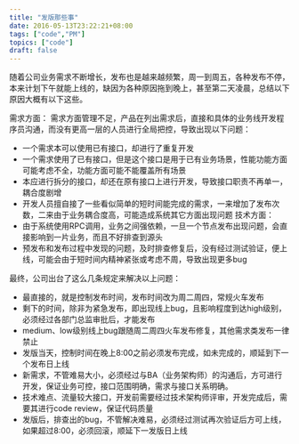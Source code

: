 ```yaml
---
title: "发版那些事"
date: 2016-05-13T23:22:21+08:00
tags: ["code","PM"]
topics: ["code"]
draft: false
---
```



随着公司业务需求不断增长，发布也是越来越频繁，周一到周五，各种发布不停，本来计划下午就能上线的，缺因为各种原因拖到晚上，甚至第二天凌晨，总结以下原因大概有以下这些。

需求方面：
    需求方面管理不足，产品在列出需求后，直接和具体的业务线开发程序员沟通，而没有更高一层的人员进行全局把控，导致出现以下问题：

- 一个需求本可以使用已有接口，却进行了重复开发 
- 一个需求使用了已有接口，但是这个接口是用于已有业务场景，性能功能方面可能考虑不全，功能方面可能不能覆盖所有场景
- 本应进行拆分的接口，却还在原有接口上进行开发，导致接口职责不再单一，耦合度剧增
- 开发人员擅自接了一些看似简单的短时间能完成的需求，一来增加了发布次数，二来由于业务耦合度高，可能造成系统其它方面出现问题
技术方面：
- 由于系统使用RPC调用，业务之间强依赖，一旦一个节点发布出现问题，会直接影响到一片业务，而且不好排查到源头
- 预发布和发布过程中发现的问题，及时排查修复后，没有经过测试验证，便上线，可能会由于短时间内精神紧张或考虑不周，导致出现更多bug

最终，公司出台了这么几条规定来解决以上问题：

+ 最直接的，就是控制发布时间，发布时间改为周二周四，常规火车发布
+ 剩下的时间，除非为紧急发布，即出现线上bug，且影响程度到达high级别，必须经过各部门总监审批后，才能发布
+ medium、low级别线上bug跟随周二周四火车发布修复，其他需求类发布一律禁止
+ 发版当天，控制时间在晚上8:00之前必须发布完成，如未完成的，顺延到下一个发布日上线
+ 新需求，不管难易大小，必须经过与BA（业务架构师）的沟通后，方可进行开发，保证业务可控，接口范围明确，需求与接口关系明确。
+ 技术难点、流量较大接口，开发前需要经过技术架构师评审，开发完成后，需要其进行code review，保证代码质量
+ 发版后，排查出的bug，不管解决难易，必须经过测试再次验证后方可上线，如果超过8:00，必须回滚，顺延下一发版日上线

